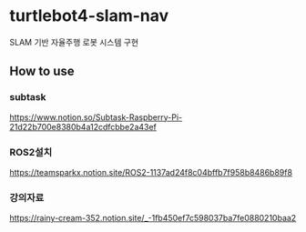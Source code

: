# turtlebot4-slam-nav
SLAM 기반 자율주행 로봇 시스템 구현


## How to use  


### subtask  
https://www.notion.so/Subtask-Raspberry-Pi-21d22b700e8380b4a12cdfcbbe2a43ef


### ROS2설치
https://teamsparkx.notion.site/ROS2-1137ad24f8c04bffb7f958b8486b89f8

### 강의자료
https://rainy-cream-352.notion.site/_-1fb450ef7c598037ba7fe0880210baa2


